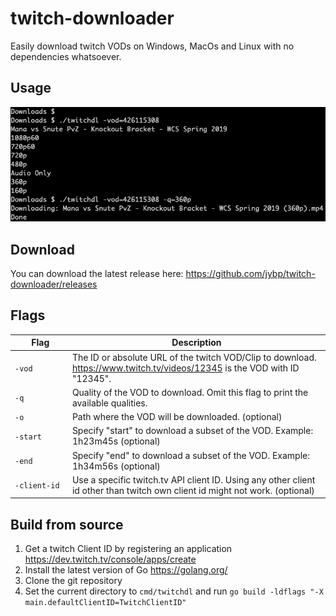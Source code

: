 # twitch-downloader

Easily download twitch VODs on Windows, MacOs and Linux with no dependencies whatsoever.

## Usage

![Usage](doc/usage.gif?raw=true)

## Download

You can download the latest release here:
https://github.com/jybp/twitch-downloader/releases

## Flags

|&nbsp;&nbsp;&nbsp;&nbsp;&nbsp;&nbsp;&nbsp;Flag&nbsp;&nbsp;&nbsp;&nbsp;&nbsp;&nbsp;| Description |
| --- | --- |
| `-vod` | The ID or absolute URL of the twitch VOD/Clip to download. https://www.twitch.tv/videos/12345 is the VOD with ID "12345". |
| `-q` | Quality of the VOD to download. Omit this flag to print the available qualities. |
| `-o` | Path where the VOD will be downloaded. (optional)|
| `-start` | Specify "start" to download a subset of the VOD. Example: 1h23m45s (optional) |
| `-end` | Specify "end" to download a subset of the VOD. Example: 1h34m56s (optional) |
| `-client-id` | Use a specific twitch.tv API client ID. Using any other client id other than twitch own client id might not work. (optional) |

## Build from source

1. Get a twitch Client ID by registering an application https://dev.twitch.tv/console/apps/create
2. Install the latest version of Go https://golang.org/
3. Clone the git repository
4. Set the current directory to `cmd/twitchdl` and run `go build -ldflags "-X main.defaultClientID=TwitchClientID"`
